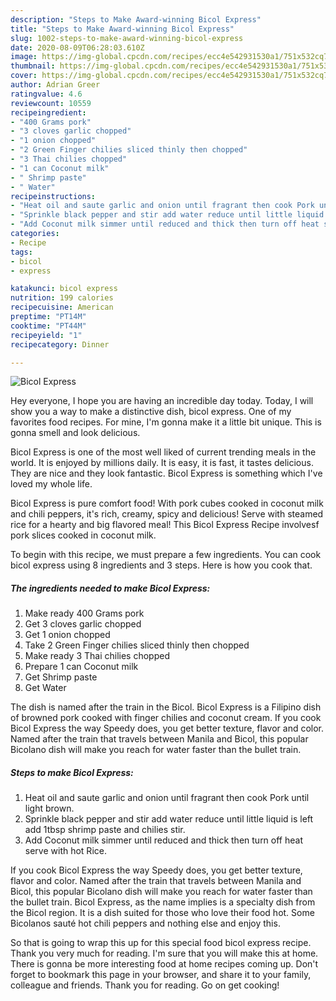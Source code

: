 ```yaml
---
description: "Steps to Make Award-winning Bicol Express"
title: "Steps to Make Award-winning Bicol Express"
slug: 1002-steps-to-make-award-winning-bicol-express
date: 2020-08-09T06:28:03.610Z
image: https://img-global.cpcdn.com/recipes/ecc4e542931530a1/751x532cq70/bicol-express-recipe-main-photo.jpg
thumbnail: https://img-global.cpcdn.com/recipes/ecc4e542931530a1/751x532cq70/bicol-express-recipe-main-photo.jpg
cover: https://img-global.cpcdn.com/recipes/ecc4e542931530a1/751x532cq70/bicol-express-recipe-main-photo.jpg
author: Adrian Greer
ratingvalue: 4.6
reviewcount: 10559
recipeingredient:
- "400 Grams pork"
- "3 cloves garlic chopped"
- "1 onion chopped"
- "2 Green Finger chilies sliced thinly then chopped"
- "3 Thai chilies chopped"
- "1 can Coconut milk"
- " Shrimp paste"
- " Water"
recipeinstructions:
- "Heat oil and saute garlic and onion until fragrant then cook Pork until light brown."
- "Sprinkle black pepper and stir add water reduce until little liquid is left add 1tbsp shrimp paste and chilies stir."
- "Add Coconut milk simmer until reduced and thick then turn off heat serve with hot Rice."
categories:
- Recipe
tags:
- bicol
- express

katakunci: bicol express 
nutrition: 199 calories
recipecuisine: American
preptime: "PT14M"
cooktime: "PT44M"
recipeyield: "1"
recipecategory: Dinner

---
```



![Bicol Express](https://img-global.cpcdn.com/recipes/ecc4e542931530a1/751x532cq70/bicol-express-recipe-main-photo.jpg)

Hey everyone, I hope you are having an incredible day today. Today, I will show you a way to make a distinctive dish, bicol express. One of my favorites food recipes. For mine, I'm gonna make it a little bit unique. This is gonna smell and look delicious.

Bicol Express is one of the most well liked of current trending meals in the world. It is enjoyed by millions daily. It is easy, it is fast, it tastes delicious. They are nice and they look fantastic. Bicol Express is something which I've loved my whole life.

Bicol Express is pure comfort food! With pork cubes cooked in coconut milk and chili peppers, it&#39;s rich, creamy, spicy and delicious! Serve with steamed rice for a hearty and big flavored meal! This Bicol Express Recipe involvesf pork slices cooked in coconut milk.


To begin with this recipe, we must prepare a few ingredients. You can cook bicol express using 8 ingredients and 3 steps. Here is how you cook that.

<!--inarticleads1-->

##### The ingredients needed to make Bicol Express:

1. Make ready 400 Grams pork
1. Get 3 cloves garlic chopped
1. Get 1 onion chopped
1. Take 2 Green Finger chilies sliced thinly then chopped
1. Make ready 3 Thai chilies chopped
1. Prepare 1 can Coconut milk
1. Get  Shrimp paste
1. Get  Water


The dish is named after the train in the Bicol. Bicol Express is a Filipino dish of browned pork cooked with finger chilies and coconut cream. If you cook Bicol Express the way Speedy does, you get better texture, flavor and color. Named after the train that travels between Manila and Bicol, this popular Bicolano dish will make you reach for water faster than the bullet train. 

<!--inarticleads2-->

##### Steps to make Bicol Express:

1. Heat oil and saute garlic and onion until fragrant then cook Pork until light brown.
1. Sprinkle black pepper and stir add water reduce until little liquid is left add 1tbsp shrimp paste and chilies stir.
1. Add Coconut milk simmer until reduced and thick then turn off heat serve with hot Rice.


If you cook Bicol Express the way Speedy does, you get better texture, flavor and color. Named after the train that travels between Manila and Bicol, this popular Bicolano dish will make you reach for water faster than the bullet train. Bicol Express, as the name implies is a specialty dish from the Bicol region. It is a dish suited for those who love their food hot. Some Bicolanos sauté hot chili peppers and nothing else and enjoy this. 

So that is going to wrap this up for this special food bicol express recipe. Thank you very much for reading. I'm sure that you will make this at home. There is gonna be more interesting food at home recipes coming up. Don't forget to bookmark this page in your browser, and share it to your family, colleague and friends. Thank you for reading. Go on get cooking!
